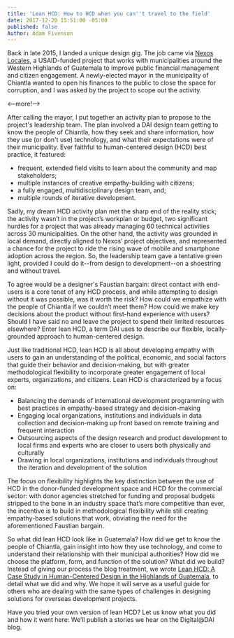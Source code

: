 ```yaml
---
title: 'Lean HCD: How to HCD when you can''t travel to the field'
date: 2017-12-20 15:51:00 -05:00
published: false
Author: Adam Fivenson
---
```


Back in late 2015, I landed a unique design gig. The job came via [Nexos Locales](https://www.dai.com/our-work/projects/guatemala-nexos-locales), a USAID-funded project that works with municipalities around the Western Highlands of Guatemala to improve public financial management and citizen engagement. A newly-elected mayor in the municipality of Chiantla wanted to open his finances to the public to close the space for corruption, and I was asked by the project to scope out the activity. 

<--more!-->
 
After calling the mayor, I put together an activity plan to propose to the project's leadership team. The plan involved a DAI design team getting to know the people of Chiantla, how they seek and share information, how they use (or don't use) technology, and what their expectations were of their municipality. Ever faithful to human-centered design (HCD) best practice, it featured:
* frequent, extended field visits to learn about the community and map stakeholders; 
* multiple instances of creative empathy-building with citizens; 
* a fully engaged, multidisciplinary design team, and;
* multiple rounds of iterative development. 
 
Sadly, my dream HCD activity plan met the sharp end of the reality stick; the activity wasn’t in the project’s workplan or budget, two significant hurdles for a project that was already managing 60 technical activities across 30 municipalities. On the other hand, the activity was grounded in local demand, directly aligned to Nexos’ project objectives, and represented a chance for the project to ride the rising wave of mobile and smartphone adoption across the region. So, the leadership team gave a tentative green light, provided I could do it--from design to development--on a shoestring and without travel. 
 
To agree would be a designer's Faustian bargain: direct contact with end-users is a core tenet of any HCD process, and while attempting to design without it was possible, was it worth the risk? How could we empathize with the people of Chiantla if we couldn’t meet them? How could we make key decisions about the product without first-hand experience with users? Should I have said no and leave the project to spend their limited resources elsewhere?  Enter lean HCD, a term DAI uses to describe our flexible, locally-grounded approach to human-centered design. 
 
Just like traditional HCD, lean HCD is all about developing empathy with users to gain an understanding of the political, economic, and social factors that guide their behavior and decision-making, but with greater methodological flexibility to incorporate greater engagement of local experts, organizations, and citizens. Lean HCD is characterized by a focus on: 
* Balancing the demands of international development programming with best practices in empathy-based strategy and decision-making 
* Engaging local organizations, institutions and individuals in data collection and decision-making up front based on remote training and frequent interaction
* Outsourcing aspects of the design research and product development to local firms and experts who are closer to users both physically and culturally 
* Drawing in local organizations, institutions and individuals throughout the iteration and development of the solution 

The focus on flexibility highlights the key distinction between the use of HCD in the donor-funded development space and HCD for the commercial sector: with donor agencies stretched for funding and proposal budgets stripped to the bone in an industry space that’s more competitive than ever, the incentive is to build in methodological flexibility while still creating empathy-based solutions that work, obviating the need for the aforementioned Faustian bargain. 
 
So what did lean HCD look like in Guatemala? How did we get to know the people of Chiantla, gain insight into how they use technology, and come to understand their relationship with their municipal authorities? How did we choose the platform, form, and function of the solution? What did we build? Instead of giving our process the blog treatment, we wrote [Lean HCD: A Case Study in Human-Centered Design in the Highlands of Guatemala](http://www.dai.com/hcd.pdf), to detail what we did and why. We hope it will serve as a useful guide for others who are dealing with the same types of challenges in designing solutions for overseas development projects. 

Have you tried your own version of lean HCD? Let us know what you did and how it went here: <insert link> We’ll publish a stories we hear on the Digital@DAI blog. 
